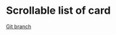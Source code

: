 # Scrollable list of card 


[Git branch](https://github.com/codiku/react-native-todolist/tree/005-EN-list)